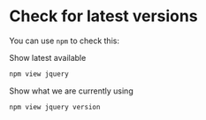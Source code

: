 # Check for latest versions

You can use `npm` to check this:

Show latest available

```bash
npm view jquery
```

Show what we are currently using

```bash
npm view jquery version
```

